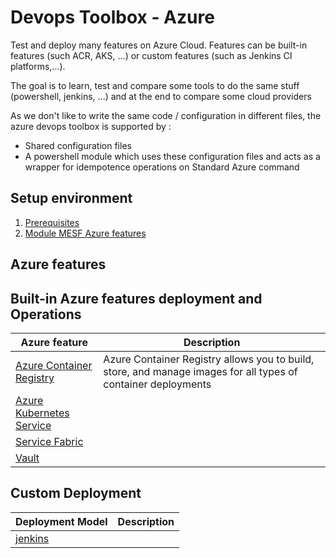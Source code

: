 # Devops Toolbox - Azure

Test and deploy many features on Azure Cloud. Features can be built-in features (such ACR, AKS, ...) or custom features (such as Jenkins CI platforms,...).

The goal is to learn, test and compare some tools to do the same stuff (powershell, jenkins, ...) and at the end to compare some cloud providers

As we don't like to write the same code / configuration in different files, the azure devops toolbox is supported by :
* Shared configuration files
* A powershell module which uses these configuration files and acts as a wrapper for idempotence operations on Standard Azure command

## Setup environment
1. [Prerequisites](documentation/00-prerequisites.md)
2. [Module MESF Azure features](documentation/01-mesf_azure.md)

## Azure features
## Built-in Azure features deployment and Operations

| Azure feature | Description |
|---------------|-------------|
| [Azure Container Registry](acr) | Azure Container Registry allows you to build, store, and manage images for all types of container deployments |
| [Azure Kubernetes Service](aks) | |
| [Service Fabric](service%20fabric) | |
| [Vault](vault) | |

## Custom Deployment
| Deployment Model | Description |
|------------------|-------------|
| [jenkins](jenkins) | |



